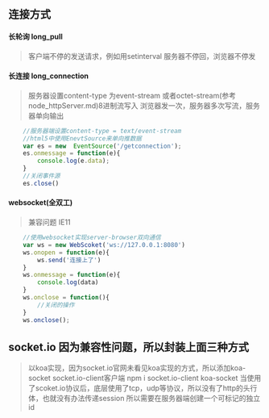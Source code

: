 ## 连接方式
#### 长轮询 long_pull
> 客户端不停的发送请求，例如用setinterval
> 服务器不停回，浏览器不停发
#### 长连接 long_connection
>服务器设置content-type 为event-stream   或者octet-stream(参考node_httpServer.md)8进制流写入
>浏览器发一次，服务器多次写流，服务器单向输出
```js
    //服务器端设置content-type = text/event-stream
    //html5中使用EnevtSource来单向推数据
    var es = new  EventSource('/getconnection');
    es.onmessage = function(e){
        console.log(e.data);       
    }
    //关闭事件源
    es.close()
```
#### websocket(全双工) 
>兼容问题 IE11
```js
    //使用websocket实现server-browser双向通信
    var ws = new WebScoket('ws://127.0.0.1:8080')
    ws.onopen = function(e){
        ws.send('连接上了')
    }
    ws.onmessage = function(e){
        console.log(data)
    }
    ws.onclose = function(){
        //关闭的操作
    }
    ws.onclose();
```
## socket.io 因为兼容性问题，所以封装上面三种方式
>以koa实现，因为socket.io官网未看见koa实现的方式，所以添加koa-socket
>socket.io-client客户端
>npm i socket.io-client koa-socket
>当使用了scoket.io协议后，底层使用了tcp，udp等协议，所以没有了http的头行体，也就没有办法传递session
>所以需要在服务器端创建一个可标记的独立id